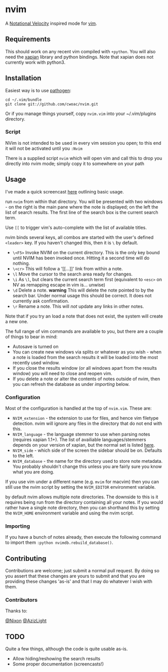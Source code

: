 # nvim

A [Notational Velocity][nv] inspired mode for [vim][]. 


## Requirements
This should work on any recent vim compiled with `+python`. You will also need the [xapian][] library and python bindings. Note that xapian does not currently work with python3.

## Installation
Easiest way is to use [pathogen][]:

````
cd ~/.vim/bundle
git clone git://github.com/cwoac/nvim.git
````

Or if you manage things yourself, copy `nvim.vim` into your ~/.vim/plugins directory.

### Script

NVim is not intended to be used in every vim session you open; to this end it will not be activated until you `:Nvim`

There is a supplied script `nvim` which will open vim and call this to drop you directly into nvim mode; simply copy it to somewhere on your path

## Usage

I've made a quick screencast [here](http://showterm.io/3668688fe06b53482da16) outlining basic usage.

run `nvim` from within that directory. You will be presented with two windows - on the right is the main pane where the note is displayed; on the left the list of search results.
The first line of the search box is the current search term.

Use `[[` to trigger vim's auto-complete with the list of available titles.

nvim binds several keys, all combos are started with the user's defined `<leader>` key. If you haven't changed this, then it is `\` by default.

* `\<F5>`  Invoke NVIM on the current directory. This is the only key bound until NVIM has been invoked once. Hitting it a second time will do nothing.
* `\<cr>`  This will follow a '[[...]]' link from within a note.
* `\l` Move the cursor to the search area ready for changes.
* `\i` As `\l`, but clears the current search term first (equivalent to `<esc>` on NV as remapping escape in vim is... unwise)
* `\d` Delete a note. **warning** This will delete the note pointed to by the search bar. Under normal usage this should be correct. 
 It does not currently ask confirmation.
* `\r` Rename a note. This will *not* update any links in other notes.


Note that if you try an load a note that does not exist, the system will create a new one.

The full range of vim commands are available to you, but there are a couple of things to bear in mind:

* Autosave is turned on
* You can create new windows via splits or whatever as you wish - when a note is loaded from the search results it will be loaded into the most recently used window.
* If you close the results window (or all windows apart from the results window) you will need to close and reopen vim.
* If you delete a note or alter the contents of notes outside of nvim, then you can refresh the database as under _importing_ below.

### Configuration
Most of the configuration is handled at the top of `nvim.vim`. These are:

* `NVIM_extension` - the extension to use for files, and hence vim filetype detection. nvim will ignore any files in the directory that do not end with this.
* `NVIM_language` - the language stemmer to use when parsing notes (requires xapian 1.1+). The list of availiable languages/stemmers depends on your version of xapian, but the normal set is listed [here](http://xapian.org/docs/apidoc/html/classXapian_1_1Stem.html#0f8f250587dfef35d47f13f0ec0028fb).
* `NVIM_side` - which side of the screen the sidebar should be on. Defaults to the left.
* `NVIM_database` - the name for the directory used to store note metadata. You probably shouldn't change this unless you are fairly sure you know what you are doing.

If you use vim under a different name (e.g. `mvim` for macvim) then you can still use the nvim script by setting the `NVIM_EDITOR` environment variable.

by default nvim allows multiple note directories. The downside to this is it requires being run from the directory containing all your notes. 
If you would rather have a single note directory, then you can shorthand this by setting the `NVIM_HOME` environment variable and using the nvim script.

### Importing
If you have a bunch of notes already, then execute the following command to import them `:python nvimdb.rebuild_database()`. 

## Contributing
Contributions are welcome; just submit a normal pull request. By doing so you assert that these changes are yours to submit and that you are providing these changes 'as-is' and that I may do whatever I wish with them.

### Contributors
Thanks to:

[@Nixon](https://github.com/Nixon)
[@AzizLight](https://github.com/AzizLight)

## TODO
Quite a few things, although the code is quite usable as-is.

* Allow hiding/reshowing the search results
* Some proper documentation (screencasts!)

 [nv]: http://www.notational.net
 [vim]: http://www.vim.org
 [xapian]: http://xapian.org
 [pathogen]: https://github.com/tpope/vim-pathogen
